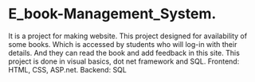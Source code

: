 # E_book-Management_System.
It is a project for making website. This project designed for availability of some books. Which is accessed by students who will log-in with their details. And they can read the book and add feedback in this site. This project is done in visual basics, dot net framework and SQL.
Frontend: HTML, CSS, ASP.net.
Backend: SQL
